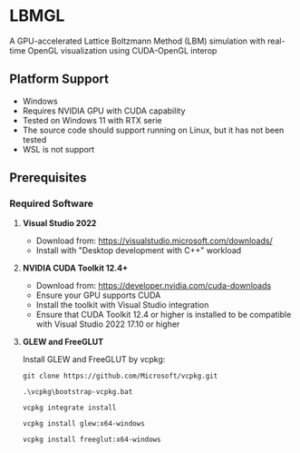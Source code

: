 # LBMGL

A GPU-accelerated Lattice Boltzmann Method (LBM) simulation with real-time OpenGL visualization using CUDA-OpenGL interop

## Platform Support
- Windows
- Requires NVIDIA GPU with CUDA capability
- Tested on Windows 11 with RTX serie
- The source code should support running on Linux, but it has not been tested
- WSL is not support

## Prerequisites

### Required Software
1. **Visual Studio 2022**
   - Download from: https://visualstudio.microsoft.com/downloads/
   - Install with "Desktop development with C++" workload

2. **NVIDIA CUDA Toolkit 12.4+**
   - Download from: https://developer.nvidia.com/cuda-downloads
   - Ensure your GPU supports CUDA
   - Install the toolkit with Visual Studio integration
   - Ensure that CUDA Toolkit 12.4 or higher is installed to be compatible with Visual Studio 2022 17.10 or higher

3. **GLEW and FreeGLUT**
   
   Install GLEW and FreeGLUT by vcpkg:

     `git clone https://github.com/Microsoft/vcpkg.git`
     
     `.\vcpkg\bootstrap-vcpkg.bat`
   
     `vcpkg integrate install`
   
     `vcpkg install glew:x64-windows`
   
     `vcpkg install freeglut:x64-windows`
   
